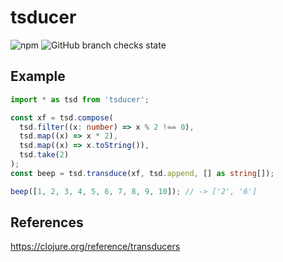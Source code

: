 # tsducer

![npm](https://img.shields.io/npm/v/tsducer?style=for-the-badge)
![GitHub branch checks state](https://img.shields.io/github/checks-status/sumboid/tsducer/master?style=for-the-badge)

## Example

```typescript
import * as tsd from 'tsducer';

const xf = tsd.compose(
  tsd.filter((x: number) => x % 2 !== 0),
  tsd.map((x) => x * 2),
  tsd.map((x) => x.toString()),
  tsd.take(2)
);
const beep = tsd.transduce(xf, tsd.append, [] as string[]);

beep([1, 2, 3, 4, 5, 6, 7, 8, 9, 10]); // -> ['2', '6']
```

## References

https://clojure.org/reference/transducers
